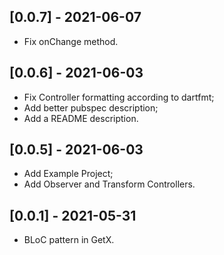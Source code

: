 ## [0.0.7] - 2021-06-07

* Fix onChange method.

## [0.0.6] - 2021-06-03

* Fix Controller formatting according to dartfmt;
* Add better pubspec description;
* Add a README description.

## [0.0.5] - 2021-06-03

* Add Example Project;
* Add Observer and Transform Controllers.

## [0.0.1] - 2021-05-31

* BLoC pattern in GetX.
